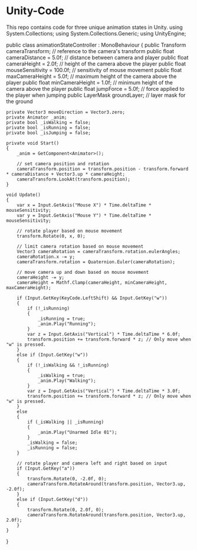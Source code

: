 # Unity-Code
This repo contains code for three unique animation states in Unity. 
using System.Collections;
using System.Collections.Generic;
using UnityEngine;

public class animationStateController : MonoBehaviour
{
    public Transform cameraTransform; // reference to the camera's transform
    public float cameraDistance = 5.0f; // distance between camera and player
    public float cameraHeight = 2.0f; // height of the camera above the player
    public float mouseSensitivity = 100.0f; // sensitivity of mouse movement
    public float maxCameraHeight = 5.0f; // maximum height of the camera above the player
    public float minCameraHeight = 1.0f; // minimum height of the camera above the player
    public float jumpForce = 5.0f; // force applied to the player when jumping
    public LayerMask groundLayer; // layer mask for the ground

    private Vector3 moveDirection = Vector3.zero;
    private Animator _anim;
    private bool _isWalking = false;
    private bool _isRunning = false;
    private bool _isJumping = false;

    private void Start()
    {
        _anim = GetComponent<Animator>();

        // set camera position and rotation
        cameraTransform.position = transform.position - transform.forward * cameraDistance + Vector3.up * cameraHeight;
        cameraTransform.LookAt(transform.position);
    }

    void Update()
    {
        var x = Input.GetAxis("Mouse X") * Time.deltaTime * mouseSensitivity;
        var y = Input.GetAxis("Mouse Y") * Time.deltaTime * mouseSensitivity;

        // rotate player based on mouse movement
        transform.Rotate(0, x, 0);

        // limit camera rotation based on mouse movement
        Vector3 cameraRotation = cameraTransform.rotation.eulerAngles;
        cameraRotation.x -= y;
        cameraTransform.rotation = Quaternion.Euler(cameraRotation);

        // move camera up and down based on mouse movement
        cameraHeight -= y;
        cameraHeight = Mathf.Clamp(cameraHeight, minCameraHeight, maxCameraHeight);

        if (Input.GetKey(KeyCode.LeftShift) && Input.GetKey("w"))
        {
            if (!_isRunning)
            {
                _isRunning = true;
                _anim.Play("Running");
            }
            var z = Input.GetAxis("Vertical") * Time.deltaTime * 6.0f;
            transform.position += transform.forward * z; // Only move when "w" is pressed.
        }
        else if (Input.GetKey("w"))
        {
            if (!_isWalking && !_isRunning)
            {
                _isWalking = true;
                _anim.Play("Walking");
            }
            var z = Input.GetAxis("Vertical") * Time.deltaTime * 3.0f;
            transform.position += transform.forward * z; // Only move when "w" is pressed.
        }
        else
        {
            if (_isWalking || _isRunning)
            {
                _anim.Play("Unarmed Idle 01");
            }
            _isWalking = false;
            _isRunning = false;
        }

        // rotate player and camera left and right based on input
        if (Input.GetKey("a"))
        {
            transform.Rotate(0, -2.0f, 0);
            cameraTransform.RotateAround(transform.position, Vector3.up, -2.0f);
        }
        else if (Input.GetKey("d"))
        {
            transform.Rotate(0, 2.0f, 0);
            cameraTransform.RotateAround(transform.position, Vector3.up, 2.0f);
        }
    }
}
